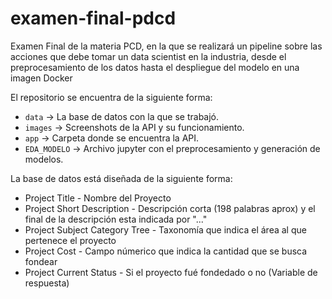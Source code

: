 # examen-final-pdcd
Examen Final de la materia PCD, en la que se realizará un pipeline sobre las acciones que debe tomar un data scientist en la industria, desde el preprocesamiento de los datos hasta el despliegue del modelo en una  imagen Docker

El repositorio se encuentra de la siguiente forma:
+ `data` -> La base de datos con la que se trabajó.
+ `images` -> Screenshots de la API y su funcionamiento.
+ `app` -> Carpeta donde se encuentra la API.
+ `EDA_MODELO` -> Archivo jupyter con el preprocesamiento y generación de modelos.

La base de datos está diseñada de la siguiente forma:

+ Project Title - Nombre del Proyecto
+ Project Short Description - Descripción corta (198 palabras aprox) y el final de la descripción esta indicada por "..."
+ Project Subject Category Tree - Taxonomía que indica el área al que pertenece el proyecto
+ Project Cost - Campo númerico que indica la cantidad que se busca fondear
+ Project Current Status - Si el proyecto fué fondedado o no (Variable de respuesta)
